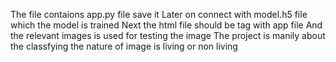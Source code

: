 The file contaions app.py file save it 
Later on connect with model.h5 file which the model is trained
Next the html file should be tag with app file
And the relevant images is used for testing the image
The project is manily about the classfying the nature of image is living or non living
